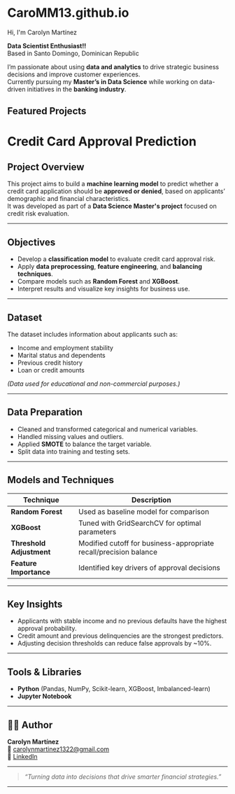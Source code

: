 # CaroMM13.github.io
 Hi, I'm Carolyn Martínez  

 **Data Scientist Enthusiast!!**  
 Based in Santo Domingo, Dominican Republic  

I’m passionate about using **data and analytics** to drive strategic business decisions and improve customer experiences.  
Currently pursuing my **Master’s in Data Science** while working on data-driven initiatives in the **banking industry**.  

##  Featured Projects 

#  Credit Card Approval Prediction

##  Project Overview
This project aims to build a **machine learning model** to predict whether a credit card application should be **approved or denied**, based on applicants’ demographic and financial characteristics.  
It was developed as part of a **Data Science Master's project** focused on credit risk evaluation.

---

##  Objectives
- Develop a **classification model** to evaluate credit card approval risk.
- Apply **data preprocessing**, **feature engineering**, and **balancing techniques**.
- Compare models such as **Random Forest** and **XGBoost**.
- Interpret results and visualize key insights for business use.

---

##  Dataset
The dataset includes information about applicants such as:
- Income and employment stability  
- Marital status and dependents  
- Previous credit history  
- Loan or credit amounts  

*(Data used for educational and non-commercial purposes.)*

---

##  Data Preparation
- Cleaned and transformed categorical and numerical variables.
- Handled missing values and outliers.
- Applied **SMOTE** to balance the target variable.
- Split data into training and testing sets.

---

##  Models and Techniques
| Technique | Description |
|------------|-------------|
| **Random Forest** | Used as baseline model for comparison |
| **XGBoost** | Tuned with GridSearchCV for optimal parameters |
| **Threshold Adjustment** | Modified cutoff for business-appropriate recall/precision balance |
| **Feature Importance** | Identified key drivers of approval decisions |

---

##  Key Insights
- Applicants with stable income and no previous defaults have the highest approval probability.  
- Credit amount and previous delinquencies are the strongest predictors.  
- Adjusting decision thresholds can reduce false approvals by ~10%.

---

##  Tools & Libraries
- **Python** (Pandas, NumPy, Scikit-learn, XGBoost, Imbalanced-learn)
- **Jupyter Notebook**

---

## 👩‍💻 Author
**Carolyn Martínez**  
📧 [carolynmartinez1322@gmail.com](mailto:carolynmartinez1322@gmail.com)  
🔗 [LinkedIn](https://www.linkedin.com/in/carolynmartinez13)  

---
> _“Turning data into decisions that drive smarter financial strategies.”_

---

